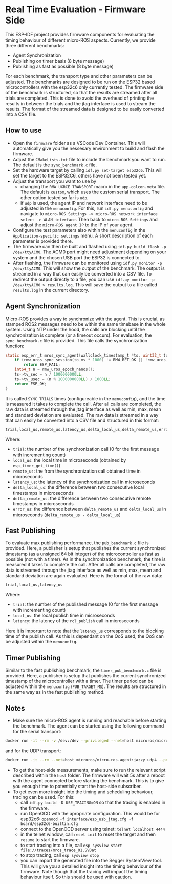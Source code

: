 # Real Time Evaluation - Firmware Side

This ESP-IDF project provides firmware components for evaluating the timing behaviour of different micro-ROS aspects. Currently, we provide three different benchmarks:
- Agent Synchronization
- Publishing on timer basis (8 byte message)
- Publishing as fast as possible (8 byte message)

For each benchmark, the transport type and other parameters can be adjusted. The benchmarks are designed to be run on the ESP32 based microcontrollers with the esp32c6 only currently tested. The firmware side of the benchmark is structured, so that the results are streamed after all trials are completed. This is done to avoid the overhead of printing the results in between the trials and the jtag interface is used to stream the results. The format of the streamed data is designed to be easily converted into a CSV file.

## How to use
- Open the `firmware` folder as a VSCode Dev Container. This will automatically give you the nessesary environment to build and flash the firmware.
- Adjust the `CMakeLists.txt` file to include the benchmark you want to run. The default is the `sync_benchmark.c` file.
- Set the hardware target by calling `idf.py set-target esp32c6`. This will set the target to the ESP32C6, others have not been tested yet.
- Adjust the transport you want to use by
  - changing the `RMW_UXRCE_TRANSPORT` macro in the `app-colcon.meta` file. The default is `custom`, which uses the custom serial transport. The other option tested so far is `udp`.
  - if `udp` is used, the agent IP and network interface need to be adjusted in the `menuconfig`. For this, run `idf.py menuconfig` and navigate to `micro-ROS Settings -> micro-ROS network interface select -> WLAN interface`. Then back to `micro-ROS Settings` and adjust the `micro-ROS agent IP` to the IP of your agent.
- Configure the test parameters also within the `menuconfig` in the `Application-specific settings` menu. A short description of each parameter is provided there.
- The firmware can then be built and flashed using `idf.py build flash -p /dev/ttyACM0`. The ACM0 port might need adjustment depending on your system and the chosen USB port the ESP32 is connected to.
- After flashing, the firmware can be monitored using `idf.py monitor -p /dev/ttyACM0`. This will show the output of the benchmark. The output is streamed in a way that can easily be converted into a CSV file. To redirect the output directly to a file, you can use `idf.py monitor -p /dev/ttyACM0 > results.log`. This will save the output to a file called `results.log` in the current directory.

## Agent Synchronization
Micro-ROS provides a way to synchronize with the agent. This is crucial, as stamped ROS2 messages need to be within the same timebase in the whole system. Using NTP under the hood, the calls are blocking until the synchronization is complete (or a timeout occurs). For evaluation, the `sync_benchmark.c` file is provided. This file calls the synchronization function:

```c
static esp_err_t mros_sync_agent(wallclock_timestamp_t *ts, uint32_t to_ms) {
    if (rmw_uros_sync_session(to_ms * 1000) != RMW_RET_OK || !rmw_uros_epoch_synchronized())
        return ESP_FAIL;
    int64_t n = rmw_uros_epoch_nanos();
    ts->tv_sec = n / 1000000000LL;
    ts->tv_usec = (n % 1000000000LL) / 1000LL;
    return ESP_OK;
}
```

It is called `SYNC_TRIALS` times (configureable in the `menuconfig`), and the time is measured it takes to complete the call. After all calls are completed, the raw data is streamed through the jtag interface as well as min, max, mean and standard deviation are evaluated. The raw data is streamed in a way that can easily be converted into a CSV file and structured in this format:

```
trial,local_us,remote_us,latency_us,delta_local_us,delta_remote_us,error_us
```

Where:
- `trial`: the number of the synchronization call (0 for the first message with incrementing count)
- `local_us`: the local time in microseconds (obtained by `esp_timer_get_time()`)
- `remote_us`: the from the synchronization call obtained time in microseconds
- `latency_us`: the latency of the synchronization call in microseconds
- `delta_local_us`: the difference between two consecutive local timestamps in microseconds
- `delta_remote_us`: the difference between two consecutive remote timestamps in microseconds
- `error_us`: the difference between `delta_remote_us` and `delta_local_us` in microseconds (`delta_remote_us - delta_local_us`)


## Fast Publishing
To evaluate max publishing performance, the `pub_benchmark.c` file is provided. Here, a publisher is setup that publishes the current synchronized timestamp (as a unsigned 64 bit integer) of the microcontroller as fast as possible (not with a timer). As in the synchronization benchmark, the time is measured it takes to complete the call. After all calls are completed, the raw data is streamed through the jtag interface as well as min, max, mean and standard deviation are again evaluated. Here is the format of the raw data:

```
trial,local_us,latency_us
```

Where:
- `trial`: the number of the published message (0 for the first message with incrementing count)
- `local_us`: the local publish time in microseconds
- `latency`: the latency of the `rcl_publish` call in microseconds

Here it is important to note that the `latency_us` corresponds to the blocking time of the publish call. As this is dependant on the QoS used, the QoS can be adjusted within the `menuconfig`.

## Timer Publishing
Similar to the fast publishing benchmark, the `timer_pub_benchmark.c` file is provided. Here, a publisher is setup that publishes the current synchronized timestamp of the microcontroller with a timer. The timer period can be adjusted within the `menuconfig` (`PUB_TARGET_MS`). The results are structured in the same way as in the fast publishing method.

## Notes
- Make sure the micro-ROS agent is running and reachable before starting the benchmark. The agent can be started using the following command for the serial transport:
```bash
docker run -it --rm -v /dev:/dev --privileged --net=host microros/micro-ros-agent:jazzy serial --dev /dev/ttyUSB0
```
and for the UDP transport:
```bash
docker run -it --rm --net=host microros/micro-ros-agent:jazzy udp4 --port 8888
```
- To get the host-side measurements, make sure to run the relevant script described within the `host` folder. The firmware will wait 5s after a reboot with the agent connected before starting the benchmark. This is to give you enough time to potentially start the host-side subscriber.
- To get even more insight into the timing and scheduling behaviour, tracing can be used. For this:
  - call `idf.py build -D USE_TRACING=ON` so that the tracing is enabled in the firmware.
  - run OpenOCD with the apropriate configuration. This would be for esp32c6: `openocd -f interface/esp_usb_jtag.cfg -f board/esp32c6-builtin.cfg`
  - connect to the OpenOCD server using telnet: `telnet localhost 4444`
  - in the telnet window, call `reset init` to reset the target and then `resume` to start the firmware.
  - to start tracing into a file, call `esp sysview start file://traces/mros_trace_01.SVDat`
  - to stop tracing, call `esp sysview stop`
  - you can import the generated file into the Segger SystemView tool. This will give you a detailed insight into the timing behaviour of the firmware. Note though that the tracing will impact the timing behaviour itself. So this should be used with caution.